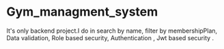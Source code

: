 # Gym_managment_system

It's only backend project.I do in 
search by name, 
filter by membershipPlan, 
Data validation,
Role based security, 
Authentication ,
Jwt based security .
